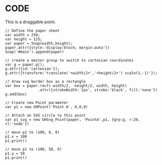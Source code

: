 # CODE

This is a draggable point.

<div id='example'></div>

```
// Define the paper sheet
var width = 250;
var height = 125;
var paper = Snap(width,height);
paper.attr({style:'display:block; margin:auto'})
Snap('#main').append(paper)

// create a master group to switch to cartesian coordinates
var g = paper.g();
g.attr({id:'cartesian'});
g.attr({transform:'translate('+width/2+','+height/2+') scale(1,-1)'});

// draw svg border box as a rectangle
var box = paper.rect(-width/2, -height/2, width, height)
               .attr({strokeWidth:'1px', stroke:'black', fill:'none'})
g.add(box)

// Create new Point parameter
var p1 = new GHPoint('Point A', 0,0,0)

// Attach an SVG circle to this point
var p1_svg = new GHSvg_Point(paper, 'PointA',p1, {grp:g, r:20, cl:'node'})

// move p1 to (100, 0, 0)
p1.x = 100
p1.print()

// move p1 to (100, 50, 0)
p1.y = 50
p1.print()

```


<script type='text/javascript' src='https://cdnjs.cloudflare.com/ajax/libs/snap.svg/0.4.1/snap.svg.js'></script>
<script type='text/javascript' src='dist/lib/lib/matrix.js'></script>
<script type='text/javascript' src='dist/lib/vector.js'></script>
<script type='text/javascript' src='dist/src/ghparam.js'></script>
<script type='text/javascript' src='dist/src/ghcomp.js'></script>
<script type='text/javascript' src='dist/src/ghsvg.js'></script>
<link rel='stylesheet' type='text/css' href='dist/css/tutorials.css'>
<script>
  // Define the paper sheet
  var width = 250;
  var height = 125;
  var paper = Snap(width,height);
  paper.attr({style:'display:block; margin:auto'})
  Snap('#example').append(paper)

  // create a master group to switch to cartesian coordinates
  var g = paper.g();
  g.attr({id:'cartesian'});
  g.attr({transform:'translate('+width/2+','+height/2+') scale(1,-1)'});

  // draw svg border box as a rectangle
  var box = paper.rect(-width/2, -height/2, width, height)
                 .attr({strokeWidth:'2px', stroke:'black', fill:'none'})
  g.add(box)

  // Create new Point parameter
  var p1 = new GHPoint('Point A', 0,0,0)

  // Attach an SVG circle to this point
  var p1_svg = new GHSvg_Point(paper, 'PointA',p1, {grp:g, r:20, cl:'node'})

  // move p1 to (100, 0, 0)
  p1.x = 100
  p1.print()

  // move p1 to (100, 50, 0)
  p1.y = 50
  p1.print()
</script>

